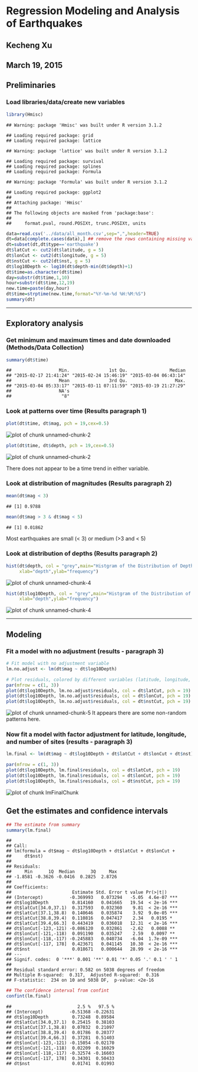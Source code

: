 # Regression Modeling and Analysis of Earthquakes  
## Kecheng Xu  
## March 19, 2015 

## Preliminaries

### Load libraries/data/create new variables

```r
library(Hmisc)
```

```
## Warning: package 'Hmisc' was built under R version 3.1.2
```

```
## Loading required package: grid
## Loading required package: lattice
```

```
## Warning: package 'lattice' was built under R version 3.1.2
```

```
## Loading required package: survival
## Loading required package: splines
## Loading required package: Formula
```

```
## Warning: package 'Formula' was built under R version 3.1.2
```

```
## Loading required package: ggplot2
## 
## Attaching package: 'Hmisc'
## 
## The following objects are masked from 'package:base':
## 
##     format.pval, round.POSIXt, trunc.POSIXt, units
```

```r
data=read.csv('../data/all_month.csv',sep=",",header=TRUE)
dt=data[complete.cases(data),] ## remove the rows containing missing values
dt=subset(dt,dt$type=='earthquake')
dt$latCut <- cut2(dt$latitude, g = 5)
dt$lonCut <- cut2(dt$longitude, g = 5)
dt$nstCut <- cut2(dt$nst, g = 5)
dt$log10Depth <- log10(dt$depth-min(dt$depth)+1)
dt$time=as.character(dt$time)
day=substr(dt$time,1,10)
hour=substr(dt$time,12,19)
new.time=paste(day,hour)
dt$time=strptime(new.time,format="%Y-%m-%d %H:%M:%S")
summary(dt)
```
------

## Exploratory analysis

### Get minimum and maximum times and date downloaded (Methods/Data Collection)

```r
summary(dt$time)
```

```
##                  Min.               1st Qu.                Median 
## "2015-02-17 21:41:24" "2015-02-24 15:46:19" "2015-03-04 06:43:14" 
##                  Mean               3rd Qu.                  Max. 
## "2015-03-04 05:33:17" "2015-03-11 07:11:59" "2015-03-19 21:27:29" 
##                  NA's 
##                   "8"
```

### Look at patterns over time (Results paragraph 1)

```r
plot(dt$time, dt$mag, pch = 19,cex=0.5)
```

![plot of chunk unnamed-chunk-2](figure/unnamed-chunk-21.png) 

```r
plot(dt$time, dt$depth, pch = 19,cex=0.5)
```

![plot of chunk unnamed-chunk-2](figure/unnamed-chunk-22.png) 

There does not appear to be a time trend in either variable. 


### Look at distribution of magnitudes (Results paragraph 2)

```r
mean(dt$mag < 3)
```

```
## [1] 0.9788
```

```r
mean(dt$mag > 3 & dt$mag < 5)
```

```
## [1] 0.01862
```
Most earthquakes are small (< 3) or medium (>3 and < 5)

### Look at distribution of depths (Results paragraph 2)


```r
hist(dt$depth, col = "grey",main="Histgram of the Distribution of Depths",
     xlab="depth",ylab="frequency")
```

![plot of chunk unnamed-chunk-4](figure/unnamed-chunk-41.png) 

```r
hist(dt$log10Depth, col = "grey",main="Histgram of the Distribution of log 10 based Depths",
     xlab="depth",ylab="frequency")
```

![plot of chunk unnamed-chunk-4](figure/unnamed-chunk-42.png) 

-------

## Modeling 

### Fit a model with no adjustment (results - paragraph 3)


```r
# Fit model with no adjustment variable
lm.no.adjust <- lm(dt$mag ~ dt$log10Depth)

# Plot residuals, colored by different variables (latitude, longitude, number of sites observing the quake)
par(mfrow = c(1, 3))
plot(dt$log10Depth, lm.no.adjust$residuals, col = dt$latCut, pch = 19)
plot(dt$log10Depth, lm.no.adjust$residuals, col = dt$lonCut, pch = 19)
plot(dt$log10Depth, lm.no.adjust$residuals, col = dt$nstCut, pch = 19)
```

![plot of chunk unnamed-chunk-5](figure/unnamed-chunk-5.png) 
It appears there are some non-random patterns here.


### Now fit a model with factor adjustment for latitude, longitude, and number of sites (results - paragraph 3)


```r
lm.final <- lm(dt$mag ~ dt$log10Depth + dt$latCut + dt$lonCut + dt$nst)

par(mfrow = c(1, 3))
plot(dt$log10Depth, lm.final$residuals, col = dt$latCut, pch = 19)
plot(dt$log10Depth, lm.final$residuals, col = dt$lonCut, pch = 19)
plot(dt$log10Depth, lm.final$residuals, col = dt$nstCut, pch = 19)
```

![plot of chunk lmFinalChunk](figure/lmFinalChunk.png) 

## Get the estimates and confidence intervals


```r
## The estimate from summary
summary(lm.final)
```

```
## 
## Call:
## lm(formula = dt$mag ~ dt$log10Depth + dt$latCut + dt$lonCut + 
##     dt$nst)
## 
## Residuals:
##     Min      1Q  Median      3Q     Max 
## -1.8581 -0.3626 -0.0416  0.2825  2.8726 
## 
## Coefficients:
##                       Estimate Std. Error t value Pr(>|t|)    
## (Intercept)          -0.369993   0.073294   -5.05  4.6e-07 ***
## dt$log10Depth         0.814160   0.041665   19.54  < 2e-16 ***
## dt$latCut[34.0,37.1)  0.317593   0.032360    9.81  < 2e-16 ***
## dt$latCut[37.1,38.8)  0.140646   0.035874    3.92  9.0e-05 ***
## dt$latCut[38.8,39.4)  0.110816   0.047417    2.34   0.0195 *  
## dt$latCut[39.4,66.3]  0.443419   0.036018   12.31  < 2e-16 ***
## dt$lonCut[-123,-121) -0.086120   0.032861   -2.62   0.0088 ** 
## dt$lonCut[-121,-118)  0.091190   0.035247    2.59   0.0097 ** 
## dt$lonCut[-118,-117) -0.245883   0.040734   -6.04  1.7e-09 ***
## dt$lonCut[-117, 178]  0.423671   0.041145   10.30  < 2e-16 ***
## dt$nst                0.018671   0.000644   28.99  < 2e-16 ***
## ---
## Signif. codes:  0 '***' 0.001 '**' 0.01 '*' 0.05 '.' 0.1 ' ' 1
## 
## Residual standard error: 0.582 on 5038 degrees of freedom
## Multiple R-squared:  0.317,	Adjusted R-squared:  0.316 
## F-statistic:  234 on 10 and 5038 DF,  p-value: <2e-16
```

```r
## The confidence interval from confint
confint(lm.final)
```

```
##                         2.5 %   97.5 %
## (Intercept)          -0.51368 -0.22631
## dt$log10Depth         0.73248  0.89584
## dt$latCut[34.0,37.1)  0.25415  0.38103
## dt$latCut[37.1,38.8)  0.07032  0.21097
## dt$latCut[38.8,39.4)  0.01786  0.20377
## dt$latCut[39.4,66.3]  0.37281  0.51403
## dt$lonCut[-123,-121) -0.15054 -0.02170
## dt$lonCut[-121,-118)  0.02209  0.16029
## dt$lonCut[-118,-117) -0.32574 -0.16603
## dt$lonCut[-117, 178]  0.34301  0.50433
## dt$nst                0.01741  0.01993
```











